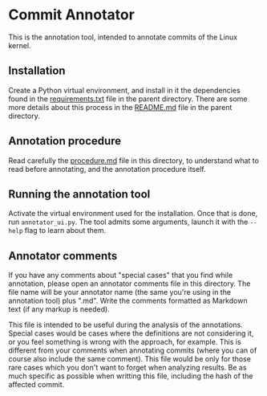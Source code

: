 # Commit Annotator

This is the annotation tool, intended to annotate commits of the Linux kernel.

## Installation

Create a Python virtual environment, and install in it the dependencies found in the [requirements.txt](../requirements.txt) file in the parent directory. There are some more details about this process in the [README.md](../README.md) file in the parent directory.

## Annotation procedure

Read carefully the [procedure.md](procedure.md) file in this directory, to understand what to read before annotating, and the annotation procedure itself.

## Running the annotation tool

Activate the virtual environment used for the installation. Once that is done, run `annotator_ui.py`. The tool admits some arguments, launch it with the `--help` flag to learn about them.

## Annotator comments

If you have any comments about "special cases" that you find while annotation, please open an annotator comments file in this directory. The file name will be your annotator name (the same you're using in the annotation tool) plus ".md". Write the comments formatted as Markdown text (if any markup is needed).

This file is intended to be useful during the analysis of the annotations. Special cases would be cases where the definitions are not considering it, or you feel something is wrong with the approach, for example. This is different from your comments when annotating commits (where you can of course also include the same comment). This file would  be only for those rare cases which you don't want to forget when analyzing results. Be as much specific as possible when writting this file, including the hash of the affected commit.
